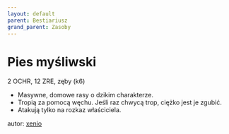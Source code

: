 ```yaml
---
layout: default
parent: Bestiariusz
grand_parent: Zasoby
---
```

# Pies myśliwski

2 OCHR, 12 ZRE, zęby (k6)  

- Masywne, domowe rasy o dzikim charakterze.  
- Tropią za pomocą węchu. Jeśli raz chwycą trop, ciężko jest je zgubić.
- Atakują tylko na rozkaz właściciela.  

autor: [xenio](https://xenioinabottle.blogspot.com)
